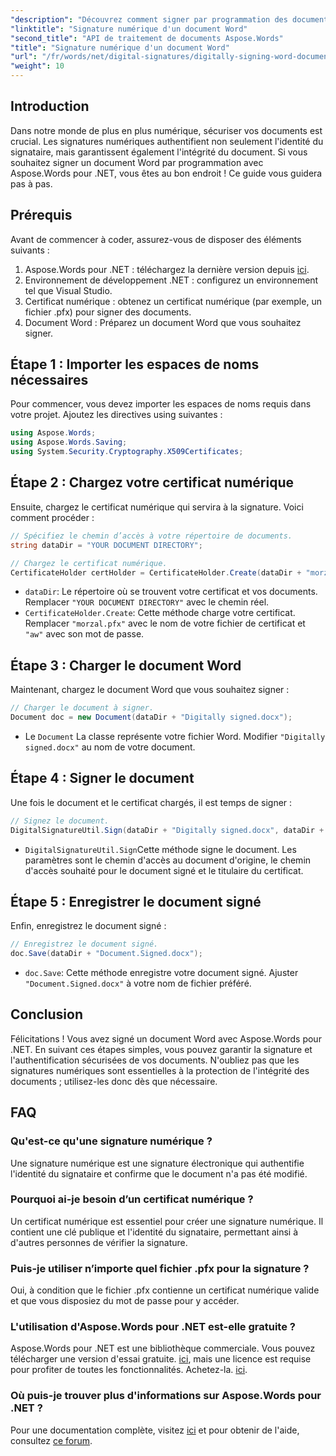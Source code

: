 ```yaml
---
"description": "Découvrez comment signer par programmation des documents Word à l'aide d'Aspose.Words pour .NET dans ce guide complet étape par étape."
"linktitle": "Signature numérique d'un document Word"
"second_title": "API de traitement de documents Aspose.Words"
"title": "Signature numérique d'un document Word"
"url": "/fr/words/net/digital-signatures/digitally-signing-word-document/"
"weight": 10
---
```


## Introduction

Dans notre monde de plus en plus numérique, sécuriser vos documents est crucial. Les signatures numériques authentifient non seulement l'identité du signataire, mais garantissent également l'intégrité du document. Si vous souhaitez signer un document Word par programmation avec Aspose.Words pour .NET, vous êtes au bon endroit ! Ce guide vous guidera pas à pas.

## Prérequis

Avant de commencer à coder, assurez-vous de disposer des éléments suivants :

1. Aspose.Words pour .NET : téléchargez la dernière version depuis [ici](https://releases.aspose.com/words/net/).
2. Environnement de développement .NET : configurez un environnement tel que Visual Studio.
3. Certificat numérique : obtenez un certificat numérique (par exemple, un fichier .pfx) pour signer des documents.
4. Document Word : Préparez un document Word que vous souhaitez signer.

## Étape 1 : Importer les espaces de noms nécessaires

Pour commencer, vous devez importer les espaces de noms requis dans votre projet. Ajoutez les directives using suivantes :

```csharp
using Aspose.Words;
using Aspose.Words.Saving;
using System.Security.Cryptography.X509Certificates;
```

## Étape 2 : Chargez votre certificat numérique

Ensuite, chargez le certificat numérique qui servira à la signature. Voici comment procéder :

```csharp
// Spécifiez le chemin d’accès à votre répertoire de documents.
string dataDir = "YOUR DOCUMENT DIRECTORY";

// Chargez le certificat numérique.
CertificateHolder certHolder = CertificateHolder.Create(dataDir + "morzal.pfx", "aw");
```

- `dataDir`: Le répertoire où se trouvent votre certificat et vos documents. Remplacer `"YOUR DOCUMENT DIRECTORY"` avec le chemin réel.
- `CertificateHolder.Create`: Cette méthode charge votre certificat. Remplacer `"morzal.pfx"` avec le nom de votre fichier de certificat et `"aw"` avec son mot de passe.

## Étape 3 : Charger le document Word

Maintenant, chargez le document Word que vous souhaitez signer :

```csharp
// Charger le document à signer.
Document doc = new Document(dataDir + "Digitally signed.docx");
```

- Le `Document` La classe représente votre fichier Word. Modifier `"Digitally signed.docx"` au nom de votre document.

## Étape 4 : Signer le document

Une fois le document et le certificat chargés, il est temps de signer :

```csharp
// Signez le document.
DigitalSignatureUtil.Sign(dataDir + "Digitally signed.docx", dataDir + "Document.Signed.docx", certHolder);
```

- `DigitalSignatureUtil.Sign`Cette méthode signe le document. Les paramètres sont le chemin d'accès au document d'origine, le chemin d'accès souhaité pour le document signé et le titulaire du certificat.

## Étape 5 : Enregistrer le document signé

Enfin, enregistrez le document signé :

```csharp
// Enregistrez le document signé.
doc.Save(dataDir + "Document.Signed.docx");
```

- `doc.Save`: Cette méthode enregistre votre document signé. Ajuster `"Document.Signed.docx"` à votre nom de fichier préféré.

## Conclusion

Félicitations ! Vous avez signé un document Word avec Aspose.Words pour .NET. En suivant ces étapes simples, vous pouvez garantir la signature et l'authentification sécurisées de vos documents. N'oubliez pas que les signatures numériques sont essentielles à la protection de l'intégrité des documents ; utilisez-les donc dès que nécessaire.

## FAQ

### Qu'est-ce qu'une signature numérique ?
Une signature numérique est une signature électronique qui authentifie l'identité du signataire et confirme que le document n'a pas été modifié.

### Pourquoi ai-je besoin d’un certificat numérique ?
Un certificat numérique est essentiel pour créer une signature numérique. Il contient une clé publique et l'identité du signataire, permettant ainsi à d'autres personnes de vérifier la signature.

### Puis-je utiliser n’importe quel fichier .pfx pour la signature ?
Oui, à condition que le fichier .pfx contienne un certificat numérique valide et que vous disposiez du mot de passe pour y accéder.

### L'utilisation d'Aspose.Words pour .NET est-elle gratuite ?
Aspose.Words pour .NET est une bibliothèque commerciale. Vous pouvez télécharger une version d'essai gratuite. [ici](https://releases.aspose.com/), mais une licence est requise pour profiter de toutes les fonctionnalités. Achetez-la. [ici](https://purchase.aspose.com/buy).

### Où puis-je trouver plus d'informations sur Aspose.Words pour .NET ?
Pour une documentation complète, visitez [ici](https://reference.aspose.com/words/net/) et pour obtenir de l'aide, consultez [ce forum](https://forum.aspose.com/c/words/8).